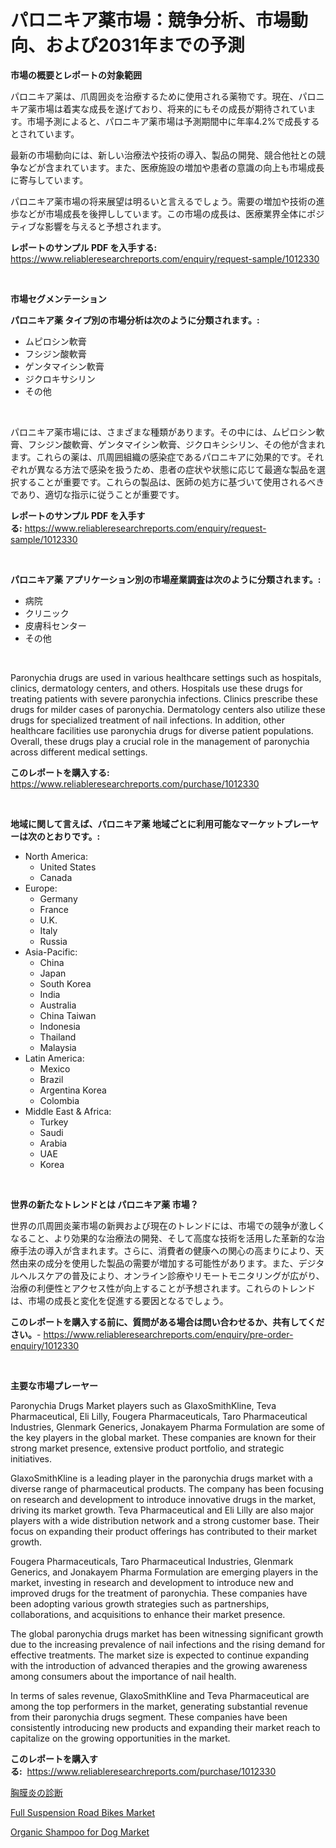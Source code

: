 <p><h1>パロニキア薬市場：競争分析、市場動向、および2031年までの予測</h1></p><p><strong>市場の概要とレポートの対象範囲</strong></p>
<p><p>パロニキア薬は、爪周囲炎を治療するために使用される薬物です。現在、パロニキア薬市場は着実な成長を遂げており、将来的にもその成長が期待されています。市場予測によると、パロニキア薬市場は予測期間中に年率4.2%で成長するとされています。</p><p>最新の市場動向には、新しい治療法や技術の導入、製品の開発、競合他社との競争などが含まれています。また、医療施設の増加や患者の意識の向上も市場成長に寄与しています。</p><p>パロニキア薬市場の将来展望は明るいと言えるでしょう。需要の増加や技術の進歩などが市場成長を後押ししています。この市場の成長は、医療業界全体にポジティブな影響を与えると予想されます。</p></p>
<p><strong>レポートのサンプル PDF を入手する:</strong> <a href="https://www.reliableresearchreports.com/enquiry/request-sample/1012330">https://www.reliableresearchreports.com/enquiry/request-sample/1012330</a></p>
<p>&nbsp;</p>
<p><strong>市場セグメンテーション</strong></p>
<p><strong>パロニキア薬 タイプ別の市場分析は次のように分類されます。:</strong></p>
<p><ul><li>ムピロシン軟膏</li><li>フシジン酸軟膏</li><li>ゲンタマイシン軟膏</li><li>ジクロキサシリン</li><li>その他</li></ul></p>
<p>&nbsp;</p>
<p><p>パロニキア薬市場には、さまざまな種類があります。その中には、ムピロシン軟膏、フシジン酸軟膏、ゲンタマイシン軟膏、ジクロキシシリン、その他が含まれます。これらの薬は、爪周囲組織の感染症であるパロニキアに効果的です。それぞれが異なる方法で感染を扱うため、患者の症状や状態に応じて最適な製品を選択することが重要です。これらの製品は、医師の処方に基づいて使用されるべきであり、適切な指示に従うことが重要です。</p></p>
<p><strong>レポートのサンプル PDF を入手する:</strong>&nbsp;<a href="https://www.reliableresearchreports.com/enquiry/request-sample/1012330">https://www.reliableresearchreports.com/enquiry/request-sample/1012330</a></p>
<p>&nbsp;</p>
<p><strong> パロニキア薬 アプリケーション別の市場産業調査は次のように分類されます。:</strong></p>
<p><ul><li>病院</li><li>クリニック</li><li>皮膚科センター</li><li>その他</li></ul></p>
<p>&nbsp;</p>
<p><p>Paronychia drugs are used in various healthcare settings such as hospitals, clinics, dermatology centers, and others. Hospitals use these drugs for treating patients with severe paronychia infections. Clinics prescribe these drugs for milder cases of paronychia. Dermatology centers also utilize these drugs for specialized treatment of nail infections. In addition, other healthcare facilities use paronychia drugs for diverse patient populations. Overall, these drugs play a crucial role in the management of paronychia across different medical settings.</p></p>
<p><strong>このレポートを購入する:</strong>&nbsp; <a href="https://www.reliableresearchreports.com/purchase/1012330">https://www.reliableresearchreports.com/purchase/1012330</a></p>
<p>&nbsp;</p>
<p><strong>地域に関して言えば、パロニキア薬 地域ごとに利用可能なマーケットプレーヤーは次のとおりです。:</strong></p>
<p><ul>
    <li>
        North America:
        <ul>
            <li>United States</li>
            <li>Canada</li>
        </ul>
    </li>
    <li>
        Europe:
        <ul>
            <li>Germany</li>
            <li>France</li>
            <li>U.K.</li>
            <li>Italy</li>
            <li>Russia</li>
        </ul>
    </li>
    <li>
        Asia-Pacific:
        <ul>
            <li>China</li>
            <li>Japan</li>
            <li>South Korea</li>
            <li>India</li>
            <li>Australia</li>
            <li>China Taiwan</li>
            <li>Indonesia</li>
            <li>Thailand</li>
            <li>Malaysia</li>
        </ul>
    </li>
    <li>
        Latin America:
        <ul>
            <li>Mexico</li>
            <li>Brazil</li>
            <li>Argentina Korea</li>
            <li>Colombia</li>
        </ul>
    </li>
    <li>
        Middle East & Africa:
        <ul>
            <li>Turkey</li>
            <li>Saudi</li>
            <li>Arabia</li>
            <li>UAE</li>
            <li>Korea</li>
        </ul>
    </li>
    </ul></p>
<p>&nbsp;</p>
<p><strong>世界の新たなトレンドとは パロニキア薬 市場？</strong></p>
<p><p>世界の爪周囲炎薬市場の新興および現在のトレンドには、市場での競争が激しくなること、より効果的な治療法の開発、そして高度な技術を活用した革新的な治療手法の導入が含まれます。さらに、消費者の健康への関心の高まりにより、天然由来の成分を使用した製品の需要が増加する可能性があります。また、デジタルヘルスケアの普及により、オンライン診療やリモートモニタリングが広がり、治療の利便性とアクセス性が向上することが予想されます。これらのトレンドは、市場の成長と変化を促進する要因となるでしょう。</p></p>
<p><strong>このレポートを購入する前に、質問がある場合は問い合わせるか、共有してください。</strong>- <a href="https://www.reliableresearchreports.com/enquiry/pre-order-enquiry/1012330">https://www.reliableresearchreports.com/enquiry/pre-order-enquiry/1012330</a></p>
<p>&nbsp;</p>
<p><strong>主要な市場プレーヤー</strong></p>
<p><p>Paronychia Drugs Market players such as GlaxoSmithKline, Teva Pharmaceutical, Eli Lilly, Fougera Pharmaceuticals, Taro Pharmaceutical Industries, Glenmark Generics, Jonakayem Pharma Formulation are some of the key players in the global market. These companies are known for their strong market presence, extensive product portfolio, and strategic initiatives.</p><p>GlaxoSmithKline is a leading player in the paronychia drugs market with a diverse range of pharmaceutical products. The company has been focusing on research and development to introduce innovative drugs in the market, driving its market growth. Teva Pharmaceutical and Eli Lilly are also major players with a wide distribution network and a strong customer base. Their focus on expanding their product offerings has contributed to their market growth.</p><p>Fougera Pharmaceuticals, Taro Pharmaceutical Industries, Glenmark Generics, and Jonakayem Pharma Formulation are emerging players in the market, investing in research and development to introduce new and improved drugs for the treatment of paronychia. These companies have been adopting various growth strategies such as partnerships, collaborations, and acquisitions to enhance their market presence.</p><p>The global paronychia drugs market has been witnessing significant growth due to the increasing prevalence of nail infections and the rising demand for effective treatments. The market size is expected to continue expanding with the introduction of advanced therapies and the growing awareness among consumers about the importance of nail health.</p><p>In terms of sales revenue, GlaxoSmithKline and Teva Pharmaceutical are among the top performers in the market, generating substantial revenue from their paronychia drugs segment. These companies have been consistently introducing new products and expanding their market reach to capitalize on the growing opportunities in the market.</p></p>
<p><strong>このレポートを購入する:</strong>&nbsp;&nbsp;<a href="https://www.reliableresearchreports.com/purchase/1012330">https://www.reliableresearchreports.com/purchase/1012330</a></p>
<p><p><a href="https://github.com/SarahFahey88/Market-Research-Report-List-1/blob/main/58060656172.md">胸膜炎の診断</a></p><p><a href="https://github.com/myacatherineblakecaczo9vcsw/Market-Research-Report-List-1/blob/main/full-suspension-road-bikes-market.md">Full Suspension Road Bikes Market</a></p><p><a href="https://github.com/okotobwrhuteie/Market-Research-Report-List-1/blob/main/organic-shampoo-for-dog-market.md">Organic Shampoo for Dog Market</a></p></p>